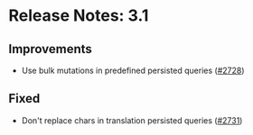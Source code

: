 # Release Notes: 3.1

## Improvements

- Use bulk mutations in predefined persisted queries ([#2728](https://github.com/GatoGraphQL/GatoGraphQL/pull/2728))

## Fixed

- Don't replace chars in translation persisted queries ([#2731](https://github.com/GatoGraphQL/GatoGraphQL/pull/2731))
